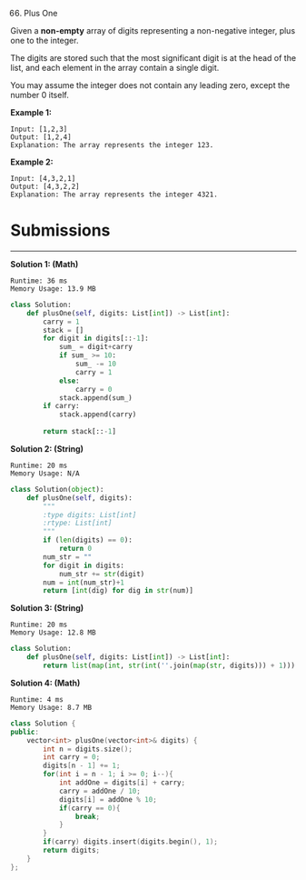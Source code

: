 66. Plus One

Given a **non-empty** array of digits representing a non-negative integer, plus one to the integer.

The digits are stored such that the most significant digit is at the head of the list, and each element in the array contain a single digit.

You may assume the integer does not contain any leading zero, except the number 0 itself.

**Example 1:**
```
Input: [1,2,3]
Output: [1,2,4]
Explanation: The array represents the integer 123.
```

**Example 2:**
```
Input: [4,3,2,1]
Output: [4,3,2,2]
Explanation: The array represents the integer 4321.
```

# Submissions
---
**Solution 1: (Math)**
```
Runtime: 36 ms
Memory Usage: 13.9 MB
```
```python
class Solution:
    def plusOne(self, digits: List[int]) -> List[int]:
        carry = 1
        stack = []
        for digit in digits[::-1]:
            sum_ = digit+carry
            if sum_ >= 10:
                sum_ -= 10
                carry = 1
            else:
                carry = 0
            stack.append(sum_)
        if carry:
            stack.append(carry)
        
        return stack[::-1]
```

**Solution 2: (String)**
```
Runtime: 20 ms
Memory Usage: N/A
```
```python
class Solution(object):
    def plusOne(self, digits):
        """
        :type digits: List[int]
        :rtype: List[int]
        """
        if (len(digits) == 0):
            return 0
        num_str = ""
        for digit in digits:
            num_str += str(digit)
        num = int(num_str)+1
        return [int(dig) for dig in str(num)]
```

**Solution 3: (String)**
```
Runtime: 20 ms
Memory Usage: 12.8 MB
```
```python
class Solution:
    def plusOne(self, digits: List[int]) -> List[int]:
        return list(map(int, str(int(''.join(map(str, digits))) + 1)))
```

**Solution 4: (Math)**
```
Runtime: 4 ms
Memory Usage: 8.7 MB
```
```c++
class Solution {
public:
    vector<int> plusOne(vector<int>& digits) {
        int n = digits.size();
        int carry = 0;
        digits[n - 1] += 1;
        for(int i = n - 1; i >= 0; i--){
            int addOne = digits[i] + carry;
            carry = addOne / 10;
            digits[i] = addOne % 10;
            if(carry == 0){
                break;
            }
        }
        if(carry) digits.insert(digits.begin(), 1);
        return digits;
    }
};
```